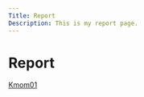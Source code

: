 ```yaml
---
Title: Report
Description: This is my report page.
---
```


Report
==========================

<a href="report/kmom01">Kmom01</a>